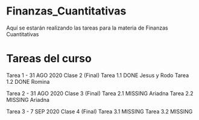 # Finanzas_Cuantitativas
Aquí se estarán realizando las tareas para la materia de Finanzas Cuantitativas


# Tareas del curso

Tarea 1 - 31 AGO 2020
Clase 2 (Final)
	Tarea 1.1 DONE Jesus y Rodo
   	Tarea 1.2 DONE Romina

Tarea 2 - 31 AGO 2020
Clase 3 (Final)
	Tarea 2.1 MISSING Ariadna
    	Tarea 2.2 MISSING Ariadna


Tarea 3 - 7 SEP 2020
Clase 4 (Final)
	Tarea 3.1 MISSING 
	Tarea 3.2 MISSING 
